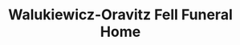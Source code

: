 ---
title: "Walukiewicz-Oravitz Fell Funeral Home"
url: /shenandoah/walukiewicz-oravitz-fell-funeral-home/
shop: funeral directors
---